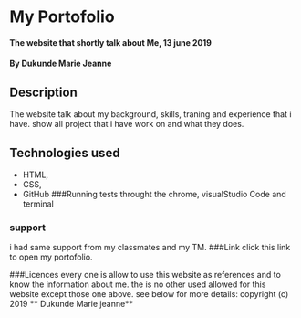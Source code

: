 # My Portofolio
#### The website that shortly talk about Me, 13 june 2019
#### By Dukunde Marie Jeanne
## Description
The website talk about my background, skills, traning and experience that i have.
show all project that i have work on and what they does.
## Technologies used
* HTML, 
* CSS, 
* GitHub 
###Running tests
throught the chrome, visualStudio Code and terminal
### support 
i had same support from my classmates and my TM.
###Link
click this link to open my portofolio.


###Licences
every one is allow to use this website as references and to know the information about me.
the is no other used allowed for this website except those one  above.
see below for more details:
copyright (c) 2019 ** Dukunde Marie jeanne**


